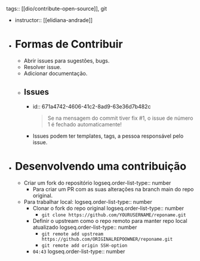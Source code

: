 tags:: [[dio/contribute-open-source]], git

- instructor:: [[elidiana-andrade]]
- # Formas de Contribuir
	- Abrir issues para sugestôes, bugs.
	- Resolver issue.
	- Adicionar documentação.
	- ## Issues
		- id:: 671a4742-4606-41c2-8ad9-63e36d7b482c
		  > Se na mensagem do commit tiver fix \#1, o issue de número 1 é fechado automaticamente!
		- Issues podem ter templates, tags, a pessoa responsável pelo issue.
- # Desenvolvendo uma contribuição
	- Criar um fork do repositório
	  logseq.order-list-type:: number
		- Para criar um PR com as suas alterações na branch main do repo original.
	- Para trabalhar local:
	  logseq.order-list-type:: number
		- Clonar o fork do repo original
		  logseq.order-list-type:: number
			- `git clone https://github.com/YOURUSERNAME/reponame.git`
		- Definir o upstream como o repo remoto para manter repo local atualizado
		  logseq.order-list-type:: number
			- `git remote add upstream https://github.com/ORIGINALREPOOWNER/reponame.git`
			- `git remote add origin SSH-option`
		- `04:43`
		  logseq.order-list-type:: number